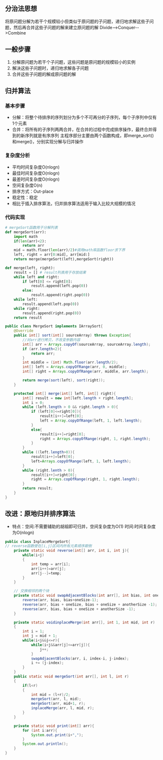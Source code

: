 ## 分治法思想
将原问题分解为若干个规模较小但类似于原问题的子问题，递归地求解这些子问题，然后再合并这些子问题的解来建立原问题的解
Divide-->Conquer-->Combine
## 一般步骤
1. 分解原问题为若干个子问题，这些问题是原问题的规模较小的实例
2. 解决这些子问题时，递归地求解各子问题
3. 合并这些子问题的解成原问题的解

## 归并算法
### 基本步骤
* 分解：将整个待排序的序列划分为多个不可再分的子序列，每个子序列中仅有1个元素
* 合并：将所有的子序列两两合并，在合并的过程中完成排序操作，最终合并得到的新序列就是有序序列
主程序部分主要由两个函数构成，即merge_sort()和merge()，分别实现分解与归并操作
### 复杂度分析
* 平均时间复杂度O(nlogn)
* 最佳时间复杂度O(nlogn)
* 最差时间复杂度O(nlogn)
* 空间复杂度O(n)
* 排序方式：Out-place
* 稳定性：稳定
* 相比于插入排序算法，归并排序算法适用于输入比较大规模的情况
### 代码实现

```Python
# mergeSort函数用于分解列表
def mergeSort(arr):
    import math
    if(len(arr)<2):
        return arr
    mid = math.floor(len(arr)/2)#调用math库函数floor求下界
    left, right = arr[0:mid], arr[mid:]
    return merge(mergeSort(left),mergeSort(right))

def merge(left, right):
    result = [] # result列表用于存放结果
    while left and right:
        if left[0] <= right[0]:
            result.append(left.pop(0))
        else:
            result.append(right.pop(0))
    while left:
        result.append(left.pop(0))
    while right:
        result.append(right.pop(0))
    return result
```

```Java
public class MergeSort implements IArraySort{
    @Override
    public int[] sort(int[] sourceArray) throws Exception{
        //对arr进行拷贝，不改变参数内容
        int[] arr = Arrays.copyOf(sourceArray, sourceArray.length);
        if (arr.length<2){
            return arr;
        }
        int middle = (int) Math.floor(arr.length/2);
        int[] left = Arrays.copyOfRange(arr, 0, middle);
        int[] right = Arrays.copyOfRange(arr, middle, arr.length);

        return merge(sort(left), sort(right));
    }

    protected int[] merge(int[] left, int[] right){
        int[] result = new int[left.length + right.length];
        int i = 0;
        while (left.length > 0 && right.length > 0){
            if (left[0]<=right[0]){
                result[i++]=left[0];
                left = Array.copyOfRange(left, 1, left.length);
            }
            else{
                result[i++]=right[0];
                right = Arrays.copyOfRange(right, 1, right.length);
            }
        }
        while ((left.length>0)){
            result[i++]=left[0];
            left=Arrays.copyOfRange(left, 1, left.length);
        }
        while (right.lenth > 0){
            result[i++]=right[0];
            right = Arrays.copOfRange(right, 1, right.length);
        }
        return result;
    }
}
```

## 改进：原地归并排序算法
* 特点：空间:不需要辅助的胡祖即可归并，空间复杂度为O(1)
        时间:时间复杂度为O(nlogn)

```Java
public class InplaceMergeSort{
// reverse函数使在[i,j]区间内所有元素顺序颠倒
    private static void reverse(int[] arr, int i, int j){
        while(i<j)
        {
            int temp = arr[i];
            arr[i++]=arr[j];
            arr[j--]=temp;
        }
    }

    // 交换相邻的两个块
    private static void swapAdjacentBlocks(int arr[], int bias, int oneSize, int anotherSize){
        reverse(arr, bias, bias+oneSize-1);
        reverse(arr, bias + oneSize, bias + oneSize + anotherSize -1);
        reverse(arr, bias, bias + oneSize + anotherSize -1);
    }

    private static voidinplaceMerge(int arr[], int 1, int mid, int r)
    {
        int i = 1;
        int j = mid + 1;
        while(i<j&&j<=r){
            while(i<j&&arr[j]<=arr[j]){
                j++;
            }
            swapAdjacentBlocks(arr, i, index-i, j-index);
            i += (j-index);
        }
    }
    public static void mergeSort(int arr[], int l, int r)
    {
        if(l<r)
        {
            int mid = (l+r)/2;
            mergeSort(arr, l, mid);
            mergeSort(arr, mid+1, r);
            inplaceMerge(arr, l, mid, r);
        }
    }

    private static void print(int[] arr){
        for (int i:arr){
            System.out.print(i+",");
        }
        System.out.println();
    }
}
```
    